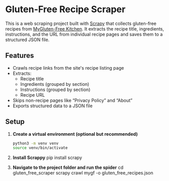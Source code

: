 # Gluten-Free Recipe Scraper

This is a web scraping project built with [Scrapy](https://scrapy.org/) that collects gluten-free recipes from [MyGluten-Free Kitchen](https://mygluten-freekitchen.com/recipes/). It extracts the recipe title, ingredients, instructions, and the URL from individual recipe pages and saves them to a structured JSON file.

## Features

- Crawls recipe links from the site's recipe listing page
- Extracts:
  - Recipe title
  - Ingredients (grouped by section)
  - Instructions (grouped by section)
  - Recipe URL
- Skips non-recipe pages like “Privacy Policy” and “About”
- Exports structured data to a JSON file

## Setup

1. **Create a virtual environment (optional but recommended)**

   ```bash
   python3 -m venv venv
   source venv/bin/activate

2. **Install Scrappy**
   pip install scrapy

3. **Navigate to the project folder and run the spider**
   cd gluten_free_scraper
   scrapy crawl mygf -o gluten_free_recipes.json


